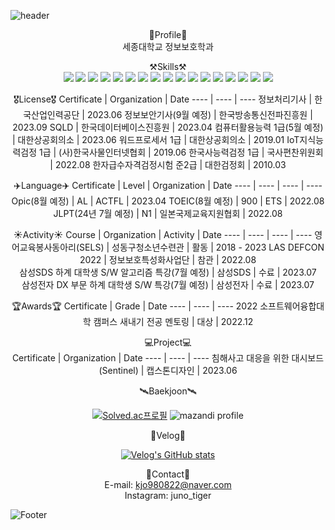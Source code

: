 ![header](https://capsule-render.vercel.app/api?type=waving&color=1E90FF&height=190&section=header&text=Juno's%20GitHub!&fontSize=80&fontColor=FFFFFF)
<div align="center">

🔎Profile🔎  
세종대학교 정보보호학과  
 
⚒️Skills⚒️   
<img src="https://img.shields.io/badge/Python-3776AB?style=for-the-badge&logo=Python&logoColor=white">
<img src="https://img.shields.io/badge/Spring-6DB33F?style=for-the-badge&logo=Spring&logoColor=white">
<img src="https://img.shields.io/badge/C-A8B9CC?style=for-the-badge&logo=C&logoColor=white">
<img src="https://img.shields.io/badge/C++-00599C?style=for-the-badge&logo=C++&logoColor=white">
<img src="https://img.shields.io/badge/MySQL-4479A1?style=for-the-badge&logo=MySQL&logoColor=white"> 
<img src="https://img.shields.io/badge/Docker-2496ED?style=for-the-badge&logo=Docker&logoColor=white">
<img src="https://img.shields.io/badge/intellij idea-000000?style=for-the-badge&logo=intellij idea&logoColor=white">
<img src="https://img.shields.io/badge/eclipse ide-2C2255?style=for-the-badge&logo=eclipse ide&logoColor=white"> 
<img src="https://img.shields.io/badge/visual studio code-007ACC?style=for-the-badge&logo=visual studio code&logoColor=white">
<img src="https://img.shields.io/badge/visual studio-5C2D91?style=for-the-badge&logo=visual studio&logoColor=white">
<img src="https://img.shields.io/badge/virtual box-183A61?style=for-the-badge&logo=virtual box&logoColor=white">
<img src="https://img.shields.io/badge/linux-FCC624?style=for-the-badge&logo=linux&logoColor=white">
<img src="https://img.shields.io/badge/kali linux-557C94?style=for-the-badge&logo=kali linux&logoColor=white">
<img src="https://img.shields.io/badge/amazon aws-232F3E?style=for-the-badge&logo=amazon aws&logoColor=white">
<img src="https://img.shields.io/badge/wireshark-1679A7?style=for-the-badge&logo=wireshark&logoColor=white">
<img src="https://img.shields.io/badge/ubuntu-E95420?style=for-the-badge&logo=ubuntu&logoColor=white">
<img src="https://img.shields.io/badge/vmware-607078?style=for-the-badge&logo=vmware&logoColor=white">
 
 
🎖️License🎖️
Certificate | Organization | Date
---- | ---- | ----
정보처리기사 | 한국산업인력공단 | 2023.06
정보보안기사(9월 예정) | 한국방송통신전파진흥원 | 2023.09
SQLD | 한국데이터베이스진흥원 | 2023.04
컴퓨터활용능력 1급(5월 예정) | 대한상공회의소 | 2023.06 
워드프로세서 1급 | 대한상공회의소 | 2019.01 
IoT지식능력검정 1급 | (사)한국사물인터넷협회 | 2019.06 
한국사능력검정 1급 | 국사편찬위원회 | 2022.08 
한자급수자격검정시험 준2급 | 대한검정회 | 2010.03   
 
✈️Language✈️
Certificate | Level | Organization | Date
---- | ---- | ---- | ----
Opic(8월 예정) | AL | ACTFL | 2023.04
TOEIC(8월 예정) | 900 | ETS | 2022.08  
JLPT(24년 7월 예정) | N1 | 일본국제교육지원협회 | 2022.08
 
☀️Activity☀️
Course | Organization | Activity | Date
---- | ---- | ---- | ----
영어교육봉사동아리(SELS) | 성동구청소년수련관 | 활동 | 2018 - 2023
LAS DEFCON 2022 | 정보보호특성화사업단 | 참관 | 2022.08   
삼성SDS 하계 대학생 S/W 알고리즘 특강(7월 예정) | 삼성SDS | 수료 | 2023.07   
삼성전자 DX 부문 하계 대학생 S/W 특강(7월 예정) | 삼성전자 | 수료 | 2023.07   
 
🏆Awards🏆
Certificate | Grade | Date
---- | ---- | ----
2022 소프트웨어융합대학 캠퍼스 새내기 전공 멘토링 | 대상 | 2022.12
   
💻Project💻  
Certificate | Organization | Date
---- | ---- | ----
침해사고 대응을 위한 대시보드(Sentinel) | 캡스톤디자인 | 2023.06
  
🛰️Baekjoon🛰
 
[![Solved.ac프로필](http://mazassumnida.wtf/api/v2/generate_badge?boj=kjo980822)](https://solved.ac/kjo980822)
![mazandi profile](http://mazandi.herokuapp.com/api?handle=kjo980822&theme=dark)  
 
🥗Velog🥗 
 
[![Velog's GitHub stats](https://velog-readme-stats.vercel.app/api?name=kjo980822)](https://velog.io/@kjo980822/velog)  
 
📨Contact📨  
E-mail: kjo980822@naver.com  
Instagram: juno_tiger
 
</div>

![Footer](https://capsule-render.vercel.app/api?type=waving&color=1E90FF&height=110&section=footer)
